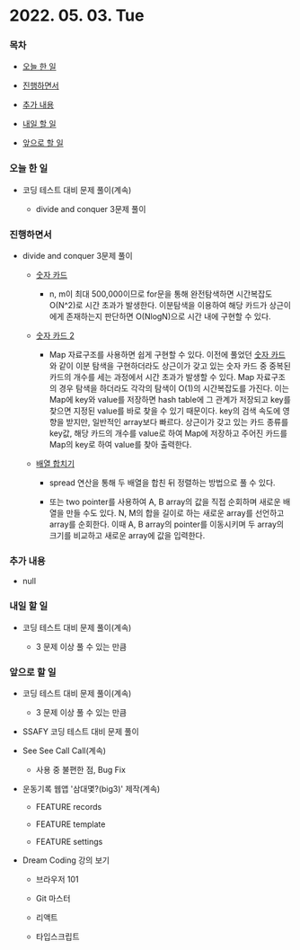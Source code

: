 # 2022. 05. 03. Tue

### 목차

- [오늘 한 일](#오늘-한-일)

- [진행하면서](#진행하면서)

- [추가 내용](#추가-내용)

- [내일 할 일](#내일-할-일)

- [앞으로 할 일](#앞으로-할-일)

### 오늘 한 일

- 코딩 테스트 대비 문제 풀이(계속)

  - divide and conquer 3문제 풀이

### 진행하면서

- divide and conquer 3문제 풀이

  - [숫자 카드](https://www.acmicpc.net/problem/10815)

    - n, m이 최대 500,000이므로 for문을 통해 완전탐색하면 시간복잡도 O(N^2)로 시간 초과가 발생한다. 이분탐색을 이용하여 해당 카드가 상근이에게 존재하는지 판단하면 O(NlogN)으로 시간 내에 구현할 수 있다.

  - [숫자 카드 2](https://www.acmicpc.net/problem/10816)

    - Map 자료구조를 사용하면 쉽게 구현할 수 있다. 이전에 풀었던 [숫자 카드](https://www.acmicpc.net/problem/10815)와 같이 이분 탐색을 구현하더라도 상근이가 갖고 있는 숫자 카드 중 중복된 카드의 개수를 세는 과정에서 시간 초과가 발생할 수 있다. Map 자료구조의 경우 탐색을 하더라도 각각의 탐색이 O(1)의 시간복잡도를 가진다. 이는 Map에 key와 value를 저장하면 hash table에 그 관계가 저장되고 key를 찾으면 지정된 value를 바로 찾을 수 있기 때문이다. key의 검색 속도에 영향을 받지만, 일반적인 array보다 빠르다. 상근이가 갖고 있는 카드 종류를 key값, 해당 카드의 개수를 value로 하여 Map에 저장하고 주어진 카드를 Map의 key로 하여 value를 찾아 출력한다.

  - [배열 합치기](https://www.acmicpc.net/problem/11728)

    - spread 연산을 통해 두 배열을 합친 뒤 정렬하는 방법으로 풀 수 있다.

    - 또는 two pointer를 사용하여 A, B array의 값을 직접 순회하며 새로운 배열을 만들 수도 있다. N, M의 합을 길이로 하는 새로운 array를 선언하고 array를 순회한다. 이때 A, B array의 pointer를 이동시키며 두 array의 크기를 비교하고 새로운 array에 값을 입력한다.

### 추가 내용

- null

### 내일 할 일

- 코딩 테스트 대비 문제 풀이(계속)

  - 3 문제 이상 풀 수 있는 만큼

### 앞으로 할 일

- 코딩 테스트 대비 문제 풀이(계속)

  - 3 문제 이상 풀 수 있는 만큼

- SSAFY 코딩 테스트 대비 문제 풀이

- See See Call Call(계속)

  - 사용 중 불편한 점, Bug Fix

- 운동기록 웹앱 '삼대몇?(big3)' 제작(계속)

  - FEATURE records

  - FEATURE template

  - FEATURE settings

- Dream Coding 강의 보기

  - 브라우저 101

  - Git 마스터

  - 리액트

  - 타입스크립트

<br><br>
